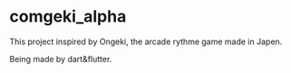# comgeki_alpha

This project inspired by Ongeki, the arcade rythme game made in Japen.

Being made by dart&flutter.

